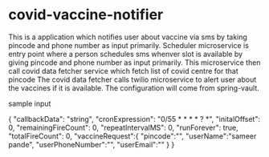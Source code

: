 # covid-vaccine-notifier
This is a application which notifies user about vaccine via sms by taking pincode and phone number as input primarily. 
Scheduler microservice is entry point where a person schedules sms whenver slot is available by giving pincode and phone number as input primarily.
This microservice then call covid data fetcher service which fetch list of covid centre for that pincode
The covid data fetcher calls twilio microservice to alert user about the vaccines if it is available.
The configuration will come from spring-vault.

sample input 

{
  "callbackData": "string",
  "cronExpression": "0/55 * * * * ? *",
  "initalOffset": 0,
  "remainingFireCount": 0,
  "repeatIntervalMS": 0,
  "runForever": true,
  "totalFireCount": 0,
  "vaccineRequest":{
 "pincode":"",
 "userName":"sameer pande",
 "userPhoneNumber":"",
 "userEmail":""
  }
}
